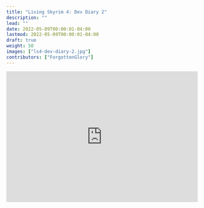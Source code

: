 ```yaml
---
title: "Living Skyrim 4: Dev Diary 2"
description: ""
lead: ""
date: 2022-05-09T00:00:01-04:00
lastmod: 2022-05-09T00:00:01-04:00
draft: true
weight: 50
images: ["ls4-dev-diary-2.jpg"]
contributors: ["ForgottenGlory"]
---
```


<iframe frameborder="0" class="juxtapose" style='width: 100%; object-fit: contain' height="344" src="https://cdn.knightlab.com/libs/juxtapose/latest/embed/index.html?uid=579e92bc-cffc-11ec-b5bb-6595d9b17862"></iframe>